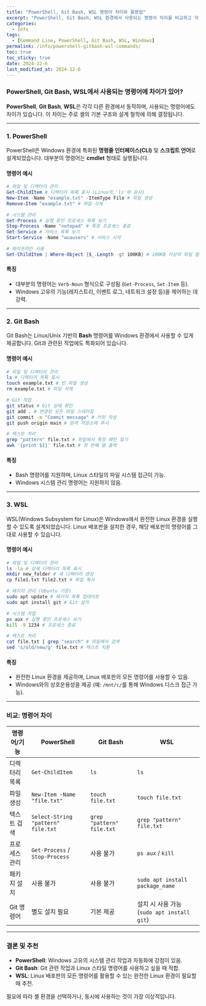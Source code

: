 ```yaml
---
title: "PowerShell, Git Bash, WSL 명령어 차이와 활용법"
excerpt: "PowerShell, Git Bash, WSL 환경에서 사용되는 명령어 차이를 비교하고 각 환경의 장단점과 활용 사례를 알아봅니다."
categories:
  - Info
tags:
  - [Command Line, PowerShell, Git Bash, WSL, Windows]
permalink: /info/powershell-gitbash-wsl-commands/
toc: true
toc_sticky: true
date: 2024-12-6
last_modified_at: 2024-12-6
---
```


### PowerShell, Git Bash, WSL에서 사용되는 명령어에 차이가 있어?

**PowerShell**, **Git Bash**, **WSL**은 각각 다른 환경에서 동작하며, 사용되는 명령어에도 차이가 있습니다. 이 차이는 주로 셸의 기본 구조와 설계 철학에 의해 결정됩니다.

---

### 1. PowerShell

PowerShell은 Windows 환경에 특화된 **명령줄 인터페이스(CLI)** 및 **스크립트 언어**로 설계되었습니다. 대부분의 명령어는 **cmdlet** 형태로 실행됩니다.

#### 명령어 예시
```powershell
# 파일 및 디렉터리 관리
Get-ChildItem # 디렉터리 목록 표시 (Linux의 'ls'와 유사)
New-Item -Name "example.txt" -ItemType File # 파일 생성
Remove-Item "example.txt" # 파일 삭제

# 시스템 관리
Get-Process # 실행 중인 프로세스 목록 보기
Stop-Process -Name "notepad" # 특정 프로세스 종료
Get-Service # 서비스 목록 보기
Start-Service -Name "wuauserv" # 서비스 시작

# 파이프라인 사용
Get-ChildItem | Where-Object {$_.Length -gt 100KB} # 100KB 이상의 파일 필터링
```

#### 특징
- 대부분의 명령어는 `Verb-Noun` 형식으로 구성됨 (`Get-Process`, `Set-Item` 등).
- Windows 고유의 기능(레지스트리, 이벤트 로그, 네트워크 설정 등)을 제어하는 데 강력.

---

### 2. Git Bash

Git Bash는 Linux/Unix 기반의 **Bash** 명령어를 Windows 환경에서 사용할 수 있게 제공합니다. Git과 관련된 작업에도 특화되어 있습니다.

#### 명령어 예시
```bash
# 파일 및 디렉터리 관리
ls # 디렉터리 목록 표시
touch example.txt # 빈 파일 생성
rm example.txt # 파일 삭제

# Git 작업
git status # Git 상태 확인
git add . # 변경된 모든 파일 스테이징
git commit -m "Commit message" # 커밋 작성
git push origin main # 원격 저장소에 푸시

# 텍스트 처리
grep "pattern" file.txt # 파일에서 특정 패턴 찾기
awk '{print $1}' file.txt # 첫 번째 열 출력
```

#### 특징
- Bash 명령어를 지원하며, Linux 스타일의 파일 시스템 접근이 가능.
- Windows 시스템 관리 명령어는 지원하지 않음.

---

### 3. WSL

WSL(Windows Subsystem for Linux)은 Windows에서 완전한 Linux 환경을 실행할 수 있도록 설계되었습니다. Linux 배포판을 설치한 경우, 해당 배포판의 명령어를 그대로 사용할 수 있습니다.

#### 명령어 예시
```bash
# 파일 및 디렉터리 관리
ls -la # 상세 디렉터리 목록 표시
mkdir new_folder # 새 디렉터리 생성
cp file1.txt file2.txt # 파일 복사

# 패키지 관리 (Ubuntu 기준)
sudo apt update # 패키지 목록 업데이트
sudo apt install git # Git 설치

# 시스템 작업
ps aux # 실행 중인 프로세스 보기
kill -9 1234 # 프로세스 종료

# 텍스트 처리
cat file.txt | grep "search" # 파일에서 검색
sed 's/old/new/g' file.txt # 텍스트 치환
```

#### 특징
- 완전한 Linux 환경을 제공하며, Linux 배포판의 모든 명령어를 사용할 수 있음.
- Windows와의 상호운용성을 제공 (예: `/mnt/c/`를 통해 Windows 디스크 접근 가능).

---

### 비교: 명령어 차이

| **명령어/기능**       | **PowerShell**                         | **Git Bash**                        | **WSL**                                |
|-----------------------|---------------------------------------|------------------------------------|---------------------------------------|
| 디렉터리 목록         | `Get-ChildItem`                      | `ls`                              | `ls`                                  |
| 파일 생성             | `New-Item -Name "file.txt"`          | `touch file.txt`                  | `touch file.txt`                      |
| 텍스트 검색           | `Select-String "pattern" file.txt`   | `grep "pattern" file.txt`         | `grep "pattern" file.txt`             |
| 프로세스 관리         | `Get-Process` / `Stop-Process`       | 사용 불가                          | `ps aux` / `kill`                     |
| 패키지 설치           | 사용 불가                            | 사용 불가                          | `sudo apt install package_name`       |
| Git 명령어            | 별도 설치 필요                       | 기본 제공                          | 설치 시 사용 가능 (`sudo apt install git`) |

---

### 결론 및 추천

- **PowerShell**: Windows 고유의 시스템 관리 작업과 자동화에 강점이 있음.  
- **Git Bash**: Git 관련 작업과 Linux 스타일 명령어를 사용하고 싶을 때 적합.  
- **WSL**: Linux 배포판의 모든 명령어를 활용할 수 있는 완전한 Linux 환경이 필요할 때 추천.  

필요에 따라 셸 환경을 선택하거나, 동시에 사용하는 것이 가장 이상적입니다.
